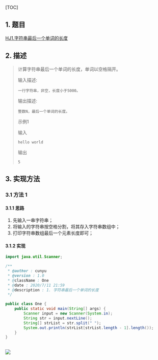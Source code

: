 [TOC]

## 1. 题目

[HJ1.字符串最后一个单词的长度](https://www.nowcoder.com/practice/8c949ea5f36f422594b306a2300315da?tpId=37&&tqId=21224&rp=1&ru=/ta/huawei&qru=/ta/huawei/question-ranking)

## 2. 描述

>   计算字符串最后一个单词的长度，单词以空格隔开。
>
>   输入描述:
>
>   ```
>   一行字符串，非空，长度小于5000。
>   ```
>
>   输出描述:
>
>   ```
>   整数N，最后一个单词的长度。
>   ```
>
>   示例1
>
>   输入
>
>   ```
>   hello world
>   ```
>
>   输出
>
>   ```
>   5
>   ```

## 3. 实现方法

### 3.1 方法 1

#### 3.1.1 思路

1.  先输入一串字符串；
2.  将输入的字符串按空格分割，将其存入字符串数组中；
3.  打印字符串数组最后一个元素长度即可；

#### 3.1.2 实现

```java
import java.util.Scanner;

/**
 * @author : cunyu
 * @version : 1.0
 * @className : One
 * @date : 2020/7/11 21:59
 * @description : 1. 字符串最后一个单词的长度
 */

public class One {
    public static void main(String[] args) {
        Scanner input = new Scanner(System.in);
        String str = input.nextLine();
        String[] strList = str.split(" ");
        System.out.println(strList[strList.length - 1].length());
    }
}
```

![](https://gitee.com/cunyu1943/images/raw/master/ImgsUbuntu/20200510234310.png)
---

<link rel="stylesheet" href="https://cdnjs.cloudflare.com/ajax/libs/social-share.js/1.0.16/css/share.min.css">

<center><div class="social-share"></div></center>
<script type="text/javascript" src="https://cdnjs.cloudflare.com/ajax/libs/social-share.js/1.0.16/js/social-share.min.js"></script>

